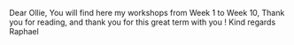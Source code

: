 Dear Ollie, 
You will find here my workshops from Week 1 to Week 10, 
Thank you for reading, and thank you for this great term with you !
Kind regards 
Raphael 
